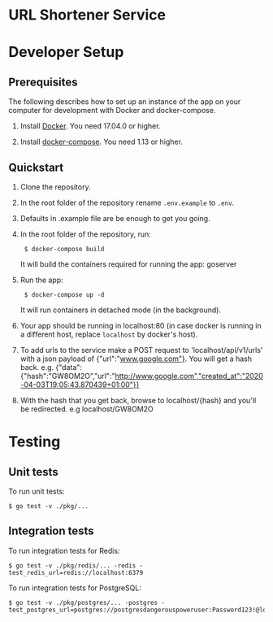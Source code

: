# URL Shortener Service

# Developer Setup

## Prerequisites

The following describes how to set up an instance of the app on your
computer for development with Docker and docker-compose.

1. Install [Docker](https://docs.docker.com/engine/installation/). You need 17.04.0 or higher.

2. Install [docker-compose](https://docs.docker.com/compose/install/). You need 1.13 or higher.

## Quickstart

1. Clone the repository.

2. In the root folder of the repository rename `.env.example` to `.env`.

4. Defaults in .example file are be enough to get you going.

5. In the root folder of the repository, run:
    
        $ docker-compose build

   It will build the containers required for running the app: goserver
   
6. Run the app:
        
        $ docker-compose up -d
        
    It will run containers in detached mode (in the background).

11. Your app should be running in localhost:80 (in case docker is running in a different host, replace `localhost` by docker's host).

12. To add urls to the service make a POST request to 'localhost/api/v1/urls' with a json payload of {"url":"www.google.com"}. You will get a hash back. e.g. {"data":{"hash":"GW8OM2O","url":"http://www.google.com","created_at":"2020-04-03T19:05:43.870439+01:00"}}

13. With the hash that you get back, browse to localhost/{hash} and you'll be redirected. e.g localhost/GW8OM2O

# Testing

## Unit tests
To run unit tests:

    $ go test -v ./pkg/... 

## Integration tests
To run integration tests for Redis:

    $ go test -v ./pkg/redis/... -redis -test_redis_url=redis://localhost:6379

To run integration tests for PostgreSQL:

    $ go test -v ./pkg/postgres/... -postgres -test_postgres_url=postgres://postgresdangerouspoweruser:Password123!@localhost:5432/urlshortener
